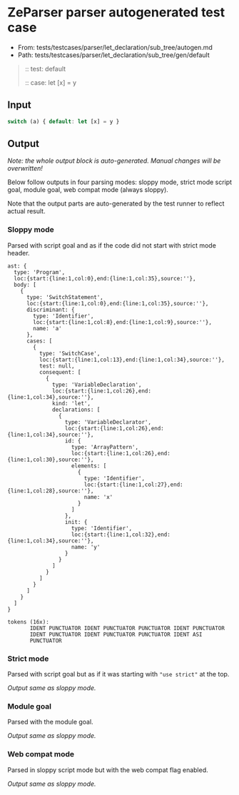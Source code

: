 # ZeParser parser autogenerated test case

- From: tests/testcases/parser/let_declaration/sub_tree/autogen.md
- Path: tests/testcases/parser/let_declaration/sub_tree/gen/default

> :: test: default
>
> :: case: let [x] = y

## Input


`````js
switch (a) { default: let [x] = y }
`````

## Output

_Note: the whole output block is auto-generated. Manual changes will be overwritten!_

Below follow outputs in four parsing modes: sloppy mode, strict mode script goal, module goal, web compat mode (always sloppy).

Note that the output parts are auto-generated by the test runner to reflect actual result.

### Sloppy mode

Parsed with script goal and as if the code did not start with strict mode header.

`````
ast: {
  type: 'Program',
  loc:{start:{line:1,col:0},end:{line:1,col:35},source:''},
  body: [
    {
      type: 'SwitchStatement',
      loc:{start:{line:1,col:0},end:{line:1,col:35},source:''},
      discriminant: {
        type: 'Identifier',
        loc:{start:{line:1,col:8},end:{line:1,col:9},source:''},
        name: 'a'
      },
      cases: [
        {
          type: 'SwitchCase',
          loc:{start:{line:1,col:13},end:{line:1,col:34},source:''},
          test: null,
          consequent: [
            {
              type: 'VariableDeclaration',
              loc:{start:{line:1,col:26},end:{line:1,col:34},source:''},
              kind: 'let',
              declarations: [
                {
                  type: 'VariableDeclarator',
                  loc:{start:{line:1,col:26},end:{line:1,col:34},source:''},
                  id: {
                    type: 'ArrayPattern',
                    loc:{start:{line:1,col:26},end:{line:1,col:30},source:''},
                    elements: [
                      {
                        type: 'Identifier',
                        loc:{start:{line:1,col:27},end:{line:1,col:28},source:''},
                        name: 'x'
                      }
                    ]
                  },
                  init: {
                    type: 'Identifier',
                    loc:{start:{line:1,col:32},end:{line:1,col:34},source:''},
                    name: 'y'
                  }
                }
              ]
            }
          ]
        }
      ]
    }
  ]
}

tokens (16x):
       IDENT PUNCTUATOR IDENT PUNCTUATOR PUNCTUATOR IDENT PUNCTUATOR
       IDENT PUNCTUATOR IDENT PUNCTUATOR PUNCTUATOR IDENT ASI
       PUNCTUATOR
`````

### Strict mode

Parsed with script goal but as if it was starting with `"use strict"` at the top.

_Output same as sloppy mode._

### Module goal

Parsed with the module goal.

_Output same as sloppy mode._

### Web compat mode

Parsed in sloppy script mode but with the web compat flag enabled.

_Output same as sloppy mode._
